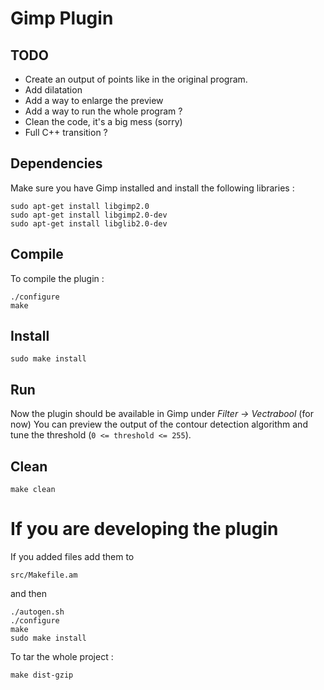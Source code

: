 # Gimp Plugin

## TODO 
- Create an output of points like in the original program.
- Add dilatation
- Add a way to enlarge the preview
- Add a way to run the whole program ?
- Clean the code, it's a big mess (sorry)
- Full C++ transition ?

## Dependencies 

Make sure you have Gimp installed and install the following libraries :

```
sudo apt-get install libgimp2.0
sudo apt-get install libgimp2.0-dev
sudo apt-get install libglib2.0-dev
```


## Compile

To compile the plugin : 

```
./configure
make
```

## Install

```
sudo make install
```

## Run

Now the plugin should be available in Gimp under *Filter -> Vectrabool* (for now)
You can preview the output of the contour detection algorithm and tune the threshold (`0 <= threshold <= 255`).

## Clean
```
make clean
```
# If you are developing the plugin

If you added files add them to
```
src/Makefile.am
```
and then
```
./autogen.sh
./configure
make
sudo make install
```

To tar the whole project :
```
make dist-gzip
```
